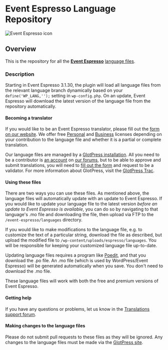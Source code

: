 # Event Espresso Language Repository

![Event Espresso icon](https://secure.gravatar.com/avatar/77273ea7c83f75d52ca0cbe25dae693a&d=https://a248.e.akamai.net/assets.github.com%2Fimages%2Fgravatars%2Fgravatar-org.png)

## Overview

This is the repository for all the **[Event Espresso](http://eventespresso.com)** [language files](http://eventespresso.com/glotpress/projects/event-espresso).

### Description

Starting in Event Espresso 3.1.30, the plugin will load all language files from the relevant language branch dynamically based on your `define('WP_LANG,'');` setting in `wp-config.php`. On an update, Event Espresso will download the latest version of the language file from the repository automatically.

#### Becoming a translator

If you would like to be an Event Espresso translator, please fill out the [form on our website](http://eventespresso.com/features/languages/#form). We offer free [Personal](http://eventespresso.com/product/personal-license/) and [Business](http://eventespresso.com/product/business-license/) licenses depending on your contribution to the language file and whether it is a partial or complete translation. 

Our language files are managed by a [GlotPress installation](http://eventespresso.com/glotpress/projects/event-espresso). All you need to be a contributor is [an account](http://eventespresso.com/wp-login.php?action=register) on [our forums](http://eventespresso.com/support/forums/), but to be able to approve and submit translations, you will need to [fill out the form](http://eventespresso.com/features/languages/#form) and request to be a validator. For more information about GlotPress, visit the [GlotPress Trac](http://glotpress.trac.wordpress.org/).

#### Using these files

There are two ways you can use these files. As mentioned above, the language files will automatically update with an update to Event Espresso. If you would like to update your language file to the latest version *before an update to Event Espresso is available*, you can do so by navigating to that language's .mo file and downloading the file, then upload via FTP to the `/event-espresso/languages` directory.

If you would like to make modifications to the language file, e.g. to customize the text of a particular string, download the file as described, but upload the modified file to `/wp-content/uploads/espresso/languages`. You will be responsible for keeping your customized language file up-to-date. 

Updating language files requires a program like [Poedit](http://www.poedit.net/), and that you download the .po file. An .mo file (which is used by WordPress/Event Espresso) will be generated automatically when you save. You don't need to download the .mo file.

These language files will work with both the free and premium versions of Event Espresso.

#### Getting help

If you have any questions or problems, let us know in the  [Translations support forum](http://eventespresso.com/forum/translations/). 

#### Making changes to the language files

Please do not submit pull requests to these files as they will be ignored. Any changes to the language files must be made via the [GlotPress site](http://eventespresso.com/glotpress/projects/event-espresso).